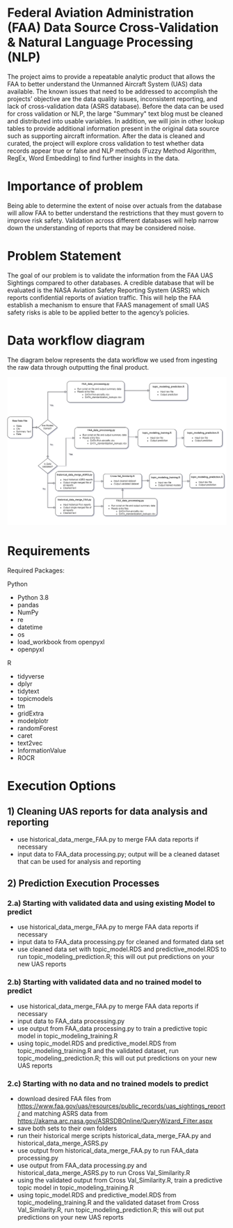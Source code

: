 # Federal Aviation Administration (FAA) Data Source Cross-Validation & Natural Language Processing (NLP)
The project aims to provide a repeatable analytic product that allows the FAA to better understand the Unmanned Aircraft System (UAS) data available. The known issues that need to be addressed to accomplish the projects’ objective are the data quality issues, inconsistent reporting, and lack of cross-validation data (ASRS database). Before the data can be used for cross validation or NLP, the large "Summary" text blog must be cleaned and distributed into usable variables. In addition, we will join in other lookup tables to provide additional information present in the original data source such as supporting aircraft information. After the data is cleaned and curated, the project will explore cross validation to test whether data records appear true or false and NLP methods (Fuzzy Method Algorithm, RegEx, Word Embedding) to find further insights in the data. 

# Importance of problem 
Being able to determine the extent of noise over actuals from the database will allow FAA to better understand the restrictions that they must govern to improve risk safety. Validation across different databases will help narrow down the understanding of reports that may be considered noise.

# Problem Statement 
The goal of our problem is to validate the information from the FAA UAS Sightings compared to other databases. A credible database that will be evaluated is the NASA Aviation Safety Reporting System (ASRS) which reports confidential reports of aviation traffic. This will help the FAA establish a mechanism to ensure that FAAS management of small UAS safety risks is able to be applied better to the agency’s policies.

# Data workflow diagram
The diagram below represents the data workflow we used from ingesting the raw data through outputting the final product.

![Workflow Diagram](https://github.com/jrainey4-GMU/GMU-DAEN-690-Team-Noise/blob/0a43aa42314a6dd60c0a38e644e42275d545184e/Workflow%20Diagram.png)


# Requirements
Required Packages:

 Python
* Python 3.8
* pandas
* NumPy
* re
* datetime
* os
* load_workbook from openpyxl
* openpyxl

R 
* tidyverse
* dplyr
* tidytext
* topicmodels
* tm
* gridExtra
* modelplotr
* randomForest
* caret
* text2vec
* InformationValue
* ROCR

# Execution Options
## 1) Cleaning UAS reports for data analysis and reporting
* use historical_data_merge_FAA.py to merge FAA data reports if necessary
* input data to FAA_data processing.py; output will be a cleaned dataset that can be used for analysis and reporting

## 2) Prediction Execution Processes
###   2.a) Starting with validated data and using existing Model to predict
* use historical_data_merge_FAA.py to merge FAA data reports if necessary
* input data to FAA_data processing.py for cleaned and formated data set
* use cleaned data set with topic_model.RDS and predictive_model.RDS to run topic_modeling_prediction.R; this will out put predictions on your new UAS reports

###   2.b) Starting with validated data and no trained model to predict
* use historical_data_merge_FAA.py to merge FAA data reports if necessary
* input data to FAA_data processing.py
* use output from FAA_data processing.py to train a predictive topic model in topic_modeling_training.R
* using topic_model.RDS and predictive_model.RDS from topic_modeling_training.R and the validated dataset, run topic_modeling_prediction.R; this will out put predictions on your new UAS reports

###   2.c) Starting with no data and no trained models to predict
* download desired FAA files from https://www.faa.gov/uas/resources/public_records/uas_sightings_report/ and matching ASRS data from https://akama.arc.nasa.gov/ASRSDBOnline/QueryWizard_Filter.aspx
* save both sets to their own folders
* run their historical merge scripts historical_data_merge_FAA.py and historical_data_merge_ASRS.py
* use output from historical_data_merge_FAA.py to run FAA_data processing.py
* use output from FAA_data processing.py and historical_data_merge_ASRS.py to run Cross Val_Similarity.R
* using the validated output from Cross Val_Similarity.R, train a predictive topic model in topic_modeling_training.R
* using topic_model.RDS and predictive_model.RDS from topic_modeling_training.R and the validated dataset from Cross Val_Similarity.R, run topic_modeling_prediction.R; this will out put predictions on your new UAS reports



